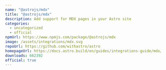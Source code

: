 ```yaml
---
name: "@astrojs/mdx"
title: "@astrojs/mdx"
description: Add support for MDX pages in your Astro site
categories:
  - uncategorized
  - official
npmUrl: https://www.npmjs.com/package/@astrojs/mdx
image: /assets/integrations/mdx.svg
repoUrl: https://github.com/withastro/astro
homepageUrl: https://docs.astro.build/en/guides/integrations-guide/mdx/
downloads: 662392
official: true
---
```

